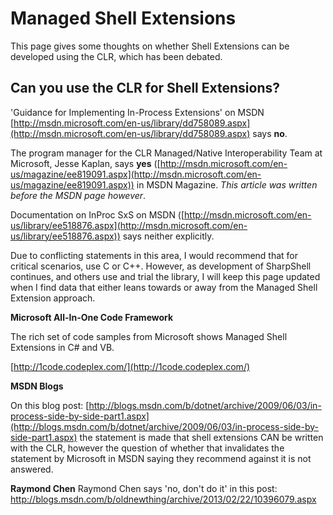 # Managed Shell Extensions

This page gives some thoughts on whether Shell Extensions can be developed using the CLR, which has been debated.

## Can you use the CLR for Shell Extensions?

'Guidance for Implementing In-Process Extensions' on MSDN [http://msdn.microsoft.com/en-us/library/dd758089.aspx](http://msdn.microsoft.com/en-us/library/dd758089.aspx) says **no**.

The program manager for the CLR Managed/Native Interoperability Team at Microsoft, Jesse Kaplan, says **yes** ([http://msdn.microsoft.com/en-us/magazine/ee819091.aspx](http://msdn.microsoft.com/en-us/magazine/ee819091.aspx)) in MSDN Magazine. _This article was written before the MSDN page however_.

Documentation on InProc SxS on MSDN ([http://msdn.microsoft.com/en-us/library/ee518876.aspx](http://msdn.microsoft.com/en-us/library/ee518876.aspx)) says neither explicitly.

Due to conflicting statements in this area, I would recommend that for critical scenarios, use C or C++. However, as development of SharpShell continues, and others use and trial the library, I will keep this page updated when I find data that either leans towards or away from the Managed Shell Extension approach.

**Microsoft All-In-One Code Framework**

The rich set of code samples from Microsoft shows Managed Shell Extensions in C# and VB.

[http://1code.codeplex.com/](http://1code.codeplex.com/)

**MSDN Blogs**

On this blog post: [http://blogs.msdn.com/b/dotnet/archive/2009/06/03/in-process-side-by-side-part1.aspx](http://blogs.msdn.com/b/dotnet/archive/2009/06/03/in-process-side-by-side-part1.aspx) the statement is made that shell extensions CAN be written with the CLR, however the question of whether that invalidates the statement by Microsoft in MSDN saying they recommend against it is not answered.

**Raymond Chen** 
Raymond Chen says 'no, don't do it' in this post: http://blogs.msdn.com/b/oldnewthing/archive/2013/02/22/10396079.aspx

